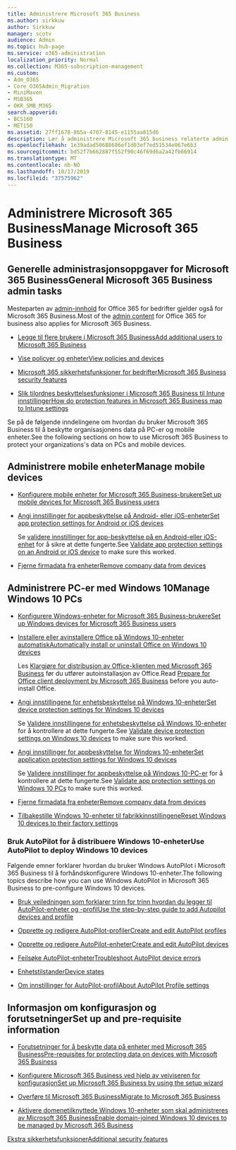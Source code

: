 ```yaml
---
title: Administrere Microsoft 365 Business
ms.author: sirkkuw
author: Sirkkuw
manager: scotv
audience: Admin
ms.topic: hub-page
ms.service: o365-administration
localization_priority: Normal
ms.collection: M365-subscription-management
ms.custom:
- Adm_O365
- Core_O365Admin_Migration
- MiniMaven
- MSB365
- OKR_SMB_M365
search.appverid:
- BCS160
- MET150
ms.assetid: 27ff1678-865a-4707-8145-e1155aa815d6
description: Lær å administrere Microsoft 365 business relaterte admin oppgaver, mobile enheter, Windows 10PCs, og mange slike oppgaver.
ms.openlocfilehash: 1e39adad50688686ef1d03ef7ed51534e067e6b3
ms.sourcegitcommit: bd52f7b662887f552f90c46f69d6a2a42fb66914
ms.translationtype: MT
ms.contentlocale: nb-NO
ms.lasthandoff: 10/17/2019
ms.locfileid: "37575962"
---
```

# <a name="manage-microsoft-365-business"></a><span data-ttu-id="b6dd3-103">Administrere Microsoft 365 Business</span><span class="sxs-lookup"><span data-stu-id="b6dd3-103">Manage Microsoft 365 Business</span></span>

## <a name="general-microsoft-365-business-admin-tasks"></a><span data-ttu-id="b6dd3-104">Generelle administrasjonsoppgaver for Microsoft 365 Business</span><span class="sxs-lookup"><span data-stu-id="b6dd3-104">General Microsoft 365 Business admin tasks</span></span>

<span data-ttu-id="b6dd3-105">Mesteparten av [admin-innhold](/Office365/Admin/admin-home.md) for Office 365 for bedrifter gjelder også for Microsoft 365 Business.</span><span class="sxs-lookup"><span data-stu-id="b6dd3-105">Most of the [admin content](/Office365/Admin/admin-home.md) for Office 365 for business also applies for Microsoft 365 Business.</span></span>

- [<span data-ttu-id="b6dd3-106">Legge til flere brukere i Microsoft 365 Business</span><span class="sxs-lookup"><span data-stu-id="b6dd3-106">Add additional users to Microsoft 365 Business</span></span>](add-users-m365b.md)
    
- [<span data-ttu-id="b6dd3-107">Vise policyer og enheter</span><span class="sxs-lookup"><span data-stu-id="b6dd3-107">View policies and devices</span></span>](view-policies-and-devices.md)
    
- [<span data-ttu-id="b6dd3-108">Microsoft 365 sikkerhetsfunksjoner for bedrifter</span><span class="sxs-lookup"><span data-stu-id="b6dd3-108">Microsoft 365 Business security features</span></span>](security-features.md)
    
- [<span data-ttu-id="b6dd3-109">Slik tilordnes beskyttelsesfunksjoner i Microsoft 365 Business til Intune innstillinger</span><span class="sxs-lookup"><span data-stu-id="b6dd3-109">How do protection features in Microsoft 365 Business map to Intune settings</span></span>](map-protection-features-to-intune-settings.md)
    
<span data-ttu-id="b6dd3-110">Se på de følgende inndelingene om hvordan du bruker Microsoft 365 Business til å beskytte organisasjonens data på PC-er og mobile enheter.</span><span class="sxs-lookup"><span data-stu-id="b6dd3-110">See the following sections on how to use Microsoft 365 Business to protect your organizations's data on PCs and mobile devices.</span></span>
  
## <a name="manage-mobile-devices"></a><span data-ttu-id="b6dd3-111">Administrere mobile enheter</span><span class="sxs-lookup"><span data-stu-id="b6dd3-111">Manage mobile devices</span></span>

- [<span data-ttu-id="b6dd3-112">Konfigurere mobile enheter for Microsoft 365 Business-brukere</span><span class="sxs-lookup"><span data-stu-id="b6dd3-112">Set up mobile devices for Microsoft 365 Business users</span></span>](set-up-mobile-devices.md)
    
- [<span data-ttu-id="b6dd3-113">Angi innstillinger for appbeskyttelse på Android- eller iOS-enheter</span><span class="sxs-lookup"><span data-stu-id="b6dd3-113">Set app protection settings for Android or iOS devices</span></span>](app-protection-settings-for-android-and-ios.md)
    
    <span data-ttu-id="b6dd3-114">Se [validere innstillinger for app-beskyttelse på en Android-eller iOS-enhet](validate-settings-on-android-or-ios.md) for å sikre at dette fungerte.</span><span class="sxs-lookup"><span data-stu-id="b6dd3-114">See [Validate app protection settings on an Android or iOS device](validate-settings-on-android-or-ios.md) to make sure this worked.</span></span> 
    
- [<span data-ttu-id="b6dd3-115">Fjerne firmadata fra enheter</span><span class="sxs-lookup"><span data-stu-id="b6dd3-115">Remove company data from devices</span></span>](remove-company-data.md)
    
## <a name="manage-windows-10-pcs"></a><span data-ttu-id="b6dd3-116">Administrere PC-er med Windows 10</span><span class="sxs-lookup"><span data-stu-id="b6dd3-116">Manage Windows 10 PCs</span></span>

- [<span data-ttu-id="b6dd3-117">Konfigurere Windows-enheter for Microsoft 365 Business-brukere</span><span class="sxs-lookup"><span data-stu-id="b6dd3-117">Set up Windows devices for Microsoft 365 Business users</span></span>](set-up-windows-devices.md)
    
- [<span data-ttu-id="b6dd3-118">Installere eller avinstallere Office på Windows 10-enheter automatisk</span><span class="sxs-lookup"><span data-stu-id="b6dd3-118">Automatically install or uninstall Office on Windows 10 devices</span></span>](auto-install-or-uninstall-office.md)
    
    <span data-ttu-id="b6dd3-119">Les [Klargjøre for distribusjon av Office-klienten med Microsoft 365 Business](prepare-for-office-client-deployment.md) før du utfører autoinstallasjon av Office.</span><span class="sxs-lookup"><span data-stu-id="b6dd3-119">Read [Prepare for Office client deployment by Microsoft 365 Business](prepare-for-office-client-deployment.md) before you auto-install Office.</span></span> 
    
- [<span data-ttu-id="b6dd3-120">Angi innstillingene for enhetsbeskyttelse på Windows 10-enheter</span><span class="sxs-lookup"><span data-stu-id="b6dd3-120">Set device protection settings for Windows 10 devices</span></span>](protection-settings-for-windows-10-pcs.md)
    
    <span data-ttu-id="b6dd3-121">Se [Validere innstillingene for enhetsbeskyttelse på Windows 10-enheter](validate-settings-on-windows-10-pcs.md) for å kontrollere at dette fungerte.</span><span class="sxs-lookup"><span data-stu-id="b6dd3-121">See [Validate device protection settings on Windows 10 devices](validate-settings-on-windows-10-pcs.md) to make sure this worked.</span></span> 
    
- [<span data-ttu-id="b6dd3-122">Angi innstillinger for appbeskyttelse for Windows 10-enheter</span><span class="sxs-lookup"><span data-stu-id="b6dd3-122">Set application protection settings for Windows 10 devices</span></span>](protection-settings-for-windows-10-devices.md)
    
    <span data-ttu-id="b6dd3-123">Se [Validere innstillinger for appbeskyttelse på Windows 10-PC-er](validate-protection-settings-on-windows-10-pcs.md) for å kontrollere at dette fungerte.</span><span class="sxs-lookup"><span data-stu-id="b6dd3-123">See [Validate app protection settings on Windows 10 PCs](validate-protection-settings-on-windows-10-pcs.md) to make sure this worked.</span></span> 
    
- [<span data-ttu-id="b6dd3-124">Fjerne firmadata fra enheter</span><span class="sxs-lookup"><span data-stu-id="b6dd3-124">Remove company data from devices</span></span>](remove-company-data.md)
    
- [<span data-ttu-id="b6dd3-125">Tilbakestille Windows 10-enheter til fabrikkinnstillingene</span><span class="sxs-lookup"><span data-stu-id="b6dd3-125">Reset Windows 10 devices to their factory settings</span></span>](reset-devices-to-factory-settings.md)
    
### <a name="use-autopilot-to-deploy-windows-10-devices"></a><span data-ttu-id="b6dd3-126">Bruk AutoPilot for å distribuere Windows 10-enheter</span><span class="sxs-lookup"><span data-stu-id="b6dd3-126">Use AutoPilot to deploy Windows 10 devices</span></span>

<span data-ttu-id="b6dd3-127">Følgende emner forklarer hvordan du bruker Windows AutoPilot i Microsoft 365 Business til å forhåndskonfigurere Windows 10-enheter.</span><span class="sxs-lookup"><span data-stu-id="b6dd3-127">The following topics describe how you can use Windows AutoPilot in Microsoft 365 Business to pre-configure Windows 10 devices.</span></span>
  
- [<span data-ttu-id="b6dd3-128">Bruk veiledningen som forklarer trinn for trinn hvordan du legger til AutoPilot-enheter og -profil</span><span class="sxs-lookup"><span data-stu-id="b6dd3-128">Use the step-by-step guide to add Autopilot devices and profile</span></span>](add-autopilot-devices-and-profile.md)
    
- [<span data-ttu-id="b6dd3-129">Opprette og redigere AutoPilot-profiler</span><span class="sxs-lookup"><span data-stu-id="b6dd3-129">Create and edit AutoPilot profiles</span></span>](create-and-edit-autopilot-profiles.md)
    
- [<span data-ttu-id="b6dd3-130">Opprette og redigere AutoPilot-enheter</span><span class="sxs-lookup"><span data-stu-id="b6dd3-130">Create and edit AutoPilot devices</span></span>](create-and-edit-autopilot-devices.md)
    
- [<span data-ttu-id="b6dd3-131">Feilsøke AutoPilot-enheter</span><span class="sxs-lookup"><span data-stu-id="b6dd3-131">Troubleshoot AutoPilot device errors</span></span>](troubleshoot-autopilot-errors.md)
    
- [<span data-ttu-id="b6dd3-132">Enhetstilstander</span><span class="sxs-lookup"><span data-stu-id="b6dd3-132">Device states</span></span>](device-states.md)
    
- [<span data-ttu-id="b6dd3-133">Om innstillinger for AutoPilot-profil</span><span class="sxs-lookup"><span data-stu-id="b6dd3-133">About AutoPilot Profile settings</span></span>](autopilot-profile-settings.md)
    
## <a name="set-up-and-pre-requisite-information"></a><span data-ttu-id="b6dd3-134">Informasjon om konfigurasjon og forutsetninger</span><span class="sxs-lookup"><span data-stu-id="b6dd3-134">Set up and pre-requisite information</span></span>

- [<span data-ttu-id="b6dd3-135">Forutsetninger for å beskytte data på enheter med Microsoft 365 Business</span><span class="sxs-lookup"><span data-stu-id="b6dd3-135">Pre-requisites for protecting data on devices with Microsoft 365 Business</span></span>](pre-requisites-for-data-protection.md)
    
- [<span data-ttu-id="b6dd3-136">Konfigurere Microsoft 365 Business ved hjelp av veiviseren for konfigurasjon</span><span class="sxs-lookup"><span data-stu-id="b6dd3-136">Set up Microsoft 365 Business by using the setup wizard</span></span>](set-up.md)
    
- [<span data-ttu-id="b6dd3-137">Overføre til Microsoft 365 Business</span><span class="sxs-lookup"><span data-stu-id="b6dd3-137">Migrate to Microsoft 365 Business</span></span>](migrate-to-microsoft-365-business.md)
    
- [<span data-ttu-id="b6dd3-138">Aktivere domenetilknyttede Windows 10-enheter som skal administreres av Microsoft 365 Business</span><span class="sxs-lookup"><span data-stu-id="b6dd3-138">Enable domain-joined Windows 10 devices to be managed by Microsoft 365 Business</span></span>](manage-windows-devices.md)
    
[<span data-ttu-id="b6dd3-139">Ekstra sikkerhetsfunksjoner</span><span class="sxs-lookup"><span data-stu-id="b6dd3-139">Additional security features</span></span>](security-features.md#additional-security-features)
    

  

